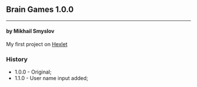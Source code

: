 ## Brain Games 1.0.0
______________________
#### by Mikhail Smyslov

My first project on [Hexlet](https://ru.hexlet.io)

### History
- 1.0.0 - Original;
- 1.1.0 - User name input added;